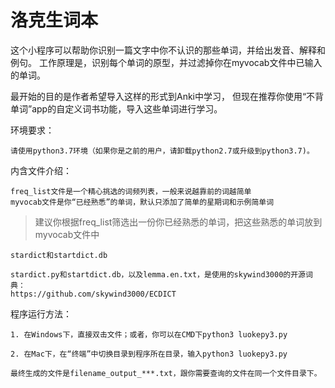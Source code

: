 # 洛克生词本
这个小程序可以帮助你识别一篇文字中你不认识的那些单词，并给出发音、解释和例句。
工作原理是，识别每个单词的原型，并过滤掉你在myvocab文件中已输入的单词。

最开始的目的是作者希望导入这样的形式到Anki中学习，
但现在推荐你使用“不背单词”app的自定义词书功能，导入这些单词进行学习。


环境要求：

    请使用python3.7环境（如果你是之前的用户，请卸载python2.7或升级到python3.7)。

内含文件介绍：

    freq_list文件是一个精心挑选的词频列表，一般来说越靠前的词越简单
    myvocab文件是你“已经熟悉”的单词，默认只添加了简单的星期词和示例简单词

> 建议你根据freq_list筛选出一份你已经熟悉的单词，把这些熟悉的单词放到myvocab文件中
    
    stardict和startdict.db
    
    stardict.py和startdict.db，以及lemma.en.txt，是使用的skywind3000的开源词典：
    https://github.com/skywind3000/ECDICT

程序运行方法：

    1. 在Windows下，直接双击文件；或者，你可以在CMD下python3 luokepy3.py
    
    2. 在Mac下，在“终端”中切换目录到程序所在目录，输入python3 luokepy3.py

    最终生成的文件是filename_output_***.txt，跟你需要查询的文件在同一个文件目录下。



